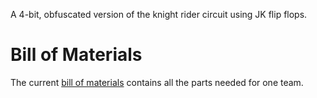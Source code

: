 A 4-bit, obfuscated version of the knight rider circuit using JK flip flops.

# Bill of Materials

The current [bill of materials](bom.csv) contains all the parts needed for
one team.
